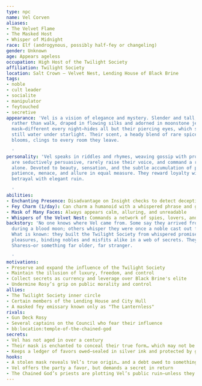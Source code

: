 ```yaml
---
type: npc
name: Vel Corven
aliases:
- The Velvet Flame
- The Masked Host
- Whisper of Midnight
race: Elf (androgynous, possibly half-fey or changeling)
gender: Unknown
age: Appears ageless
occupation: High Host of the Twilight Society
affiliation: Twilight Society
location: Salt Crown – Velvet Nest, Lending House of Black Brine
tags:
- noble
- cult leader
- socialite
- manipulator
- feytouched
- secretive
appearance: 'Vel is a vision of elegance and mystery. Slender and tall, they glide
  rather than walk, draped in flowing silks and adorned in moonstone jewelry. Their
  mask—different every night—hides all but their piercing eyes, which shimmer like
  still water under starlight. Their scent, a heady blend of rare spices and midnight
  blooms, clings to every room they leave.

  '
personality: 'Vel speaks in riddles and rhymes, weaving gossip with prophecy. They
  are seductively persuasive, rarely raise their voice, and command a room with poise
  alone. Devoted to beauty, sensation, and the subtle accumulation of power, Vel exudes
  patience, menace, and allure in equal measure. They reward loyalty with luxury—and
  betrayal with elegant ruin.

  '
abilities:
- Enchanting Presence: Disadvantage on Insight checks to detect deception
- Fey Charm (1/day): Can charm a humanoid with a whispered phrase and gaze
- Mask of Many Faces: Always appears calm, alluring, and unreadable
- Whispers of the Velvet Nest: Commands a network of spies, lovers, and blackmailers
backstory: 'No one knows where Vel came from. Some say they arrived from the feywild
  during a blood moon; others whisper they were once a noble cast out for scandal.
  What is known: they built the Twilight Society from whispered promises and forbidden
  pleasures, binding nobles and misfits alike in a web of secrets. They may serve
  Sharess—or something far older, far stranger.

  '
motivations:
- Preserve and expand the influence of the Twilight Society
- Maintain the illusion of luxury, freedom, and control
- Collect secrets as currency and leverage over Black Brine's elite
- Undermine Rosy’s grip on public morality and control
allies:
- The Twilight Society inner circle
- Certain members of the Lending House and City Hull
- A masked fey emissary known only as "The Lanternless"
rivals:
- Gun Deck Rosy
- Several captains on the Council who fear their influence
- bb:location:temple-of-the-chained-god
secrets:
- Vel has not aged in over a century
- Their mask is enchanted to conceal their true form… which may not be entirely elven
- Keeps a ledger of favors owed—sealed in silver ink and protected by geas
hooks:
- A stolen mask reveals Vel’s true origin… and a debt owed to something in the jungle
- Vel offers the party a favor, but demands a secret in return
- The Chained God’s priests are plotting Vel’s public ruin—unless they strike first
---
```

